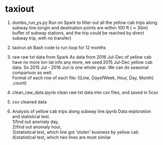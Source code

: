 # taxiout
1. dumbo_run_ys.py
   Run on Spark to filter out all the yellow cab trips along subway line.(origin and destination points are within 100 ft ($\approx 30m$) buffer of subway stations, and the trip could be reached by direct subway trip, with no transfer)

2. taxirun.sh
   Bash code to run loop for 12 months

3. raw
   raw txt data from Spark
   As data from 2016 Jul-Dec of yellow cab have no more lon-lat info any more, we used 2015 Jul-Dec yellow cab data. So 2015 Jul - 2016 Jun is one whole year. We can do seasonal comparison as well.<br>
   Format of each row of each file: ((Line, DayofWeek, Hour, Day, Month) ,count)

4. clean_raw_data.ipynb
   clean raw txt data into csv files, and saved in 5csv

5. csv
   cleaned data

6. Analysis of yellow cab trips along subway line.ipynb
   Data exploration and statistical test. </br>
   1)find out anomaly day,</br>
   2)find out anomaly hour,</br>
   3)statistical test, which line got 'stolen' business by yellow cab</br>
   4)statistical test, which two lines are most similar</br>

